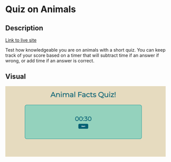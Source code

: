 # Quiz on Animals

## Description

[Link to live site](https://carring10.github.io/quiz-on-animals/)

Test how knowledgeable you are on animals with a short quiz. You can keep track of your score based on a timer that will subtract time if an answer if wrong, or add time if an answer is correct.

## Visual

![Image of animal quiz](images/Animal-facts-quiz.png)
